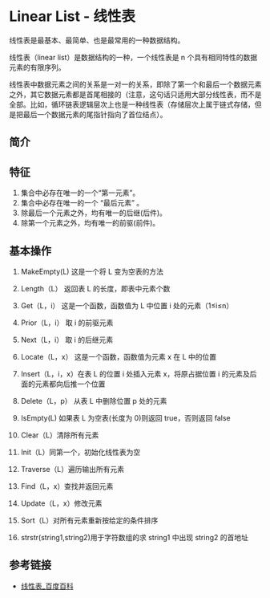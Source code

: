 # Linear List - 线性表

线性表是最基本、最简单、也是最常用的一种数据结构。

线性表（linear list）是数据结构的一种，一个线性表是 n 个具有相同特性的数据元素的有限序列。

线性表中数据元素之间的关系是一对一的关系，即除了第一个和最后一个数据元素之外，其它数据元素都是首尾相接的（注意，这句话只适用大部分线性表，而不是全部。比如，循环链表逻辑层次上也是一种线性表（存储层次上属于链式存储，但是把最后一个数据元素的尾指针指向了首位结点）。

## 简介

## 特征

1. 集合中必存在唯一的一个“第一元素”。
2. 集合中必存在唯一的一个 “最后元素” 。
3. 除最后一个元素之外，均有唯一的后继(后件)。
4. 除第一个元素之外，均有唯一的前驱(前件)。

## 基本操作

1. MakeEmpty(L) 这是一个将 L 变为空表的方法
2. Length（L） 返回表 L 的长度，即表中元素个数
3. Get（L，i） 这是一个函数，函数值为 L 中位置 i 处的元素（1≤i≤n）
4. Prior（L，i） 取 i 的前驱元素
5. Next（L，i） 取 i 的后继元素
6. Locate（L，x） 这是一个函数，函数值为元素 x 在 L 中的位置
7. Insert（L，i，x）在表 L 的位置 i 处插入元素 x，将原占据位置 i 的元素及后面的元素都向后推一个位置
8. Delete（L，p） 从表 L 中删除位置 p 处的元素
9. IsEmpty(L) 如果表 L 为空表(长度为 0)则返回 true，否则返回 false
10. Clear（L）清除所有元素
11. Init（L）同第一个，初始化线性表为空
12. Traverse（L）遍历输出所有元素
13. Find（L，x）查找并返回元素
14. Update（L，x）修改元素
15. Sort（L）对所有元素重新按给定的条件排序

16. strstr(string1,string2)用于字符数组的求 string1 中出现 string2 的首地址

## 参考链接

- [线性表\_百度百科](https://baike.baidu.com/item/%E7%BA%BF%E6%80%A7%E8%A1%A8/3228081?fr=aladdin)
